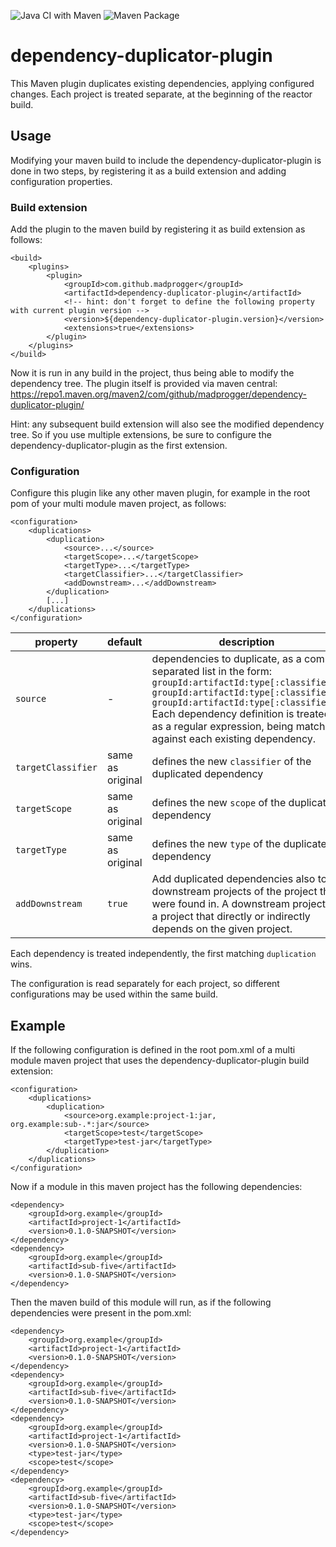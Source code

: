 ![Java CI with Maven](https://github.com/mickroll/dependency-duplicator-plugin/workflows/Java%20CI%20with%20Maven/badge.svg)
![Maven Package](https://github.com/mickroll/dependency-duplicator-plugin/workflows/Maven%20Package/badge.svg)

# dependency-duplicator-plugin

This Maven plugin duplicates existing dependencies, applying configured changes. Each project is treated separate, at the beginning of the reactor build.

## Usage

Modifying your maven build to include the dependency-duplicator-plugin is done in two steps, by registering it as a build extension and adding configuration properties.

### Build extension

Add the plugin to the maven build by registering it as build extension as follows:

    <build>
        <plugins>
            <plugin>
                <groupId>com.github.madprogger</groupId>
                <artifactId>dependency-duplicator-plugin</artifactId>
                <!-- hint: don't forget to define the following property with current plugin version -->
                <version>${dependency-duplicator-plugin.version}</version>
                <extensions>true</extensions>
            </plugin>
        </plugins>
    </build>

Now it is run in any build in the project, thus being able to modify the dependency tree. The plugin itself is provided via maven central: https://repo1.maven.org/maven2/com/github/madprogger/dependency-duplicator-plugin/

Hint: any subsequent build extension will also see the modified dependency tree. So if you use multiple extensions, be sure to configure the dependency-duplicator-plugin as the first extension.

### Configuration
  
Configure this plugin like any other maven plugin, for example in the root pom of your multi module maven project, as follows:

    <configuration>
        <duplications>
            <duplication>
                <source>...</source>
                <targetScope>...</targetScope>
                <targetType>...</targetType>
                <targetClassifier>...</targetClassifier>
                <addDownstream>...</addDownstream>
            </duplication>
            [...]
        </duplications>
    </configuration>

| property | default | description |
| ---      | ---     | ---         |
| `source` | - | dependencies to duplicate, as a comma separated list in the form: `groupId:artifactId:type[:classifier], groupId:artifactId:type[:classifier], groupId:artifactId:type[:classifier]` Each dependency definition is treated as a regular expression, being matched against each existing dependency. |
| `targetClassifier`  | same as original | defines the new `classifier` of the duplicated dependency |
| `targetScope` | same as original | defines the new `scope` of the duplicated dependency |
| `targetType`  | same as original | defines the new `type` of the duplicated dependency |
| `addDownstream` | `true` | Add duplicated dependencies also to downstream projects of the project they were found in. A downstream project is a project that directly or indirectly depends on the given project. |

Each dependency is treated independently, the first matching `duplication` wins.

The configuration is read separately for each project, so different configurations may be used within the same build.
 
## Example

If the following configuration is defined in the root pom.xml of a multi module maven project that uses the dependency-duplicator-plugin build extension:

    <configuration>
        <duplications>
            <duplication>
                <source>org.example:project-1:jar, org.example:sub-.*:jar</source>
                <targetScope>test</targetScope>
                <targetType>test-jar</targetType>
            </duplication>
        </duplications>
    </configuration>
  
Now if a module in this maven project has the following dependencies:

    <dependency>
        <groupId>org.example</groupId>
        <artifactId>project-1</artifactId>
        <version>0.1.0-SNAPSHOT</version>
    </dependency>
    <dependency>
        <groupId>org.example</groupId>
        <artifactId>sub-five</artifactId>
        <version>0.1.0-SNAPSHOT</version>
    </dependency>

Then the maven build of this module will run, as if the following dependencies were present in the pom.xml:
    
    <dependency>
        <groupId>org.example</groupId>
        <artifactId>project-1</artifactId>
        <version>0.1.0-SNAPSHOT</version>
    </dependency>
    <dependency>
        <groupId>org.example</groupId>
        <artifactId>sub-five</artifactId>
        <version>0.1.0-SNAPSHOT</version>
    </dependency>
    <dependency>
        <groupId>org.example</groupId>
        <artifactId>project-1</artifactId>
        <version>0.1.0-SNAPSHOT</version>
        <type>test-jar</type>
        <scope>test</scope>
    </dependency>
    <dependency>
        <groupId>org.example</groupId>
        <artifactId>sub-five</artifactId>
        <version>0.1.0-SNAPSHOT</version>
        <type>test-jar</type>
        <scope>test</scope>
    </dependency>

